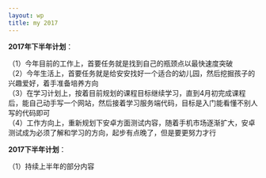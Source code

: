 ```yaml
---
layout: wp
title: my 2017
---
```




**2017年下半年计划**：  

（1）今年目前的工作上，首要任务就是找到自己的瓶颈点以最快速度突破  
（2）今年生活上，首要任务就是给安安找好一个适合的幼儿园，然后挖掘孩子的兴趣爱好，着手准备培养方向   
（3）在学习计划上，按着目前规划的课程目标继续学习，直到4月初完成课程后，能自己动手写一个网站，然后接着学习服务端代码，目标是入门能看懂不别人写的代码即可   
（4）工作方向上，重新规划下安卓方面测试内容，随着手机市场逐渐扩大，安卓测试成为必须了解和学习的方向，起步有点晚了，但是要更努力才行    

**2017下半年计划**：  

（1）持续上半年的部分内容   




